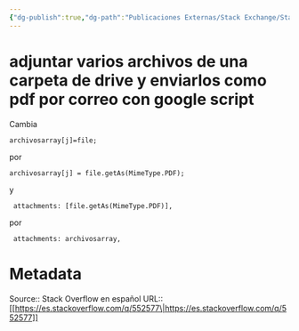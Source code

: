 ```yaml
---
{"dg-publish":true,"dg-path":"Publicaciones Externas/Stack Exchange/Stack Overflow en español/es.stackoverflow.com-552577.md","permalink":"/publicaciones-externas/stack-exchange/stack-overflow-en-espanol/es-stackoverflow-com-552577/","title":"adjuntar varios archivos de una carpeta de drive y enviarlos como pdf por correo con google script","hide":true,"noteIcon":"default","created":"2024-04-03T12:49:10.418-06:00","updated":"2024-04-05T16:43:57.965-06:00"}
---
```


# adjuntar varios archivos de una carpeta de drive y enviarlos como pdf por correo con google script

Cambia

```
archivosarray[j]=file;
```

por
```
archivosarray[j] = file.getAs(MimeType.PDF);
```
y
```
 attachments: [file.getAs(MimeType.PDF)],
```
por
```
 attachments: archivosarray,
```

# Metadata
Source:: Stack Overflow en español
URL:: [[https://es.stackoverflow.com/q/552577\|https://es.stackoverflow.com/q/552577]]

